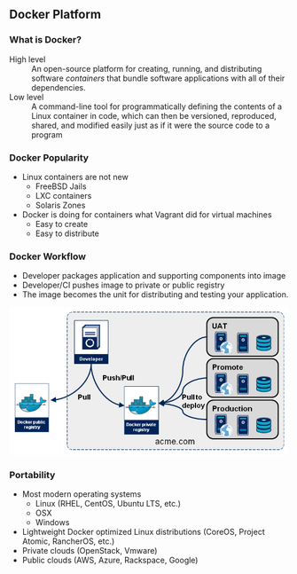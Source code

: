 ## Docker Platform


### What is Docker?
<dl>
<dt>High level</dt>
<dd>
An open-source platform for creating,
running, and distributing software <em>containers</em>
that bundle software applications with all of
their dependencies.
</dd>
<dt>Low level</dt>
<dd>
A command-line tool for programmatically defining the contents of a Linux container in code, which can then be versioned, reproduced, shared, and modified easily just as if it were the source code to a program
</dd>
</dl>


### Docker Popularity

* Linux containers are not new <!-- .element: class="fragment" data-fragment-index="0" -->
   * FreeBSD Jails
   * LXC containers
   * Solaris Zones
* Docker is doing for containers what Vagrant did for virtual machines <!-- .element: class="fragment" data-fragment-index="1" -->
   * Easy to create
   * Easy to distribute


### Docker Workflow
* Developer packages application and supporting components into image <!-- .element: class="fragment" data-fragment-index="0" -->
* Developer/CI pushes image to private or public registry <!-- .element: class="fragment" data-fragment-index="1" -->
* The image becomes the unit for distributing and testing your application.
  <!-- .element: class="fragment" data-fragment-index="2" --> 

![workflow](img/Diapositive1.png "Developer workflow") <!-- .element: class="fragment" data-fragment-index="2" -->


### Portability

<ul>
<li>Most modern operating systems
<ul>
<li>Linux (RHEL, CentOS, Ubuntu LTS, etc.)</li>
<li>OSX </li>
<li>Windows</li>
</ul>
</li>
<li>Lightweight Docker optimized Linux distributions (CoreOS, Project Atomic, RancherOS, etc.)</li>
<li>Private clouds (OpenStack, Vmware)</li>
<li>Public clouds (AWS, Azure, Rackspace, Google)</li>
</ul>

                    
